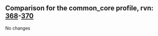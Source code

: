 ## Comparison for the common_core profile, rvn: [368](https://github.com/PRO100KatYT/FortniteProfileRevisions/tree/main/profiles/common_core/368%20common_core.json)-[370](https://github.com/PRO100KatYT/FortniteProfileRevisions/tree/main/profiles/common_core/370%20common_core.json)

No changes
